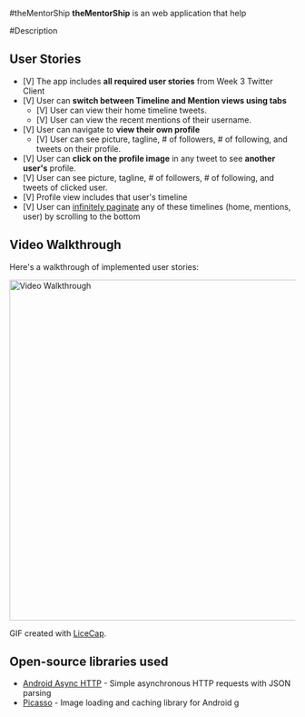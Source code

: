 #theMentorShip
**theMentorShip** is an web application that help

#Description
## User Stories

* [V] The app includes **all required user stories** from Week 3 Twitter Client
* [V] User can **switch between Timeline and Mention views using tabs**
  * [V] User can view their home timeline tweets.
  * [V] User can view the recent mentions of their username.
* [V] User can navigate to **view their own profile**
  * [V] User can see picture, tagline, # of followers, # of following, and tweets on their profile.
* [V] User can **click on the profile image** in any tweet to see **another user's** profile.
 * [V] User can see picture, tagline, # of followers, # of following, and tweets of clicked user.
 * [V] Profile view includes that user's timeline
* [V] User can [infinitely paginate](http://guides.codepath.com/android/Endless-Scrolling-with-AdapterViews-and-RecyclerView) any of these timelines (home, mentions, user) by scrolling to the bottom


## Video Walkthrough

Here's a walkthrough of implemented user stories:

<img src='http://imgur.com/es1ftoW.gif' title='Video Walkthrough' width='600' alt='Video Walkthrough' />

GIF created with [LiceCap](http://www.cockos.com/licecap/).


## Open-source libraries used

- [Android Async HTTP](https://github.com/loopj/android-async-http) - Simple asynchronous HTTP requests with JSON parsing
- [Picasso](http://square.github.io/picasso/) - Image loading and caching library for Android
g
